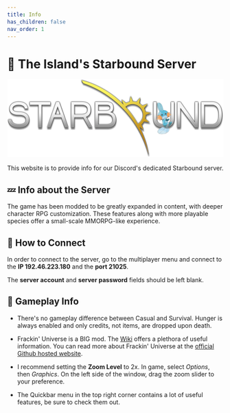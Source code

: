 ```yaml
---
title: Info
has_children: false
nav_order: 1
---
```


# 🚀 The Island's Starbound Server

<img src="media/starbound.png"/>

This website is to provide info for our Discord's dedicated Starbound server.

## 💤 Info about the Server

The game has been modded to be greatly expanded in content, with deeper character RPG customization. These features along with more playable species offer a small-scale MMORPG-like experience.

## 🔌 How to Connect

In order to connect to the server, go to the multiplayer menu and connect to the **IP 192.46.223.180** and the **port 21025**.

The **server account** and **server password** fields should be left blank.

## 🐥 Gameplay Info

- There's no gameplay difference between Casual and Survival. Hunger is always enabled and only credits, not items, are dropped upon death.

- Frackin' Universe is a BIG mod. The [Wiki](https://frackinuniverse.miraheze.org/wiki/Main_Page) offers a plethora of useful information. You can read more about Frackin' Universe at the [official Github hosted website](https://sayterdarkwynd.github.io/home.html).

- I recommend setting the **Zoom Level** to 2x. In game, select *Options*, then *Graphics*. On the left side of the window, drag the zoom slider to your preference.

- The Quickbar menu in the top right corner contains a lot of useful features, be sure to check them out.
